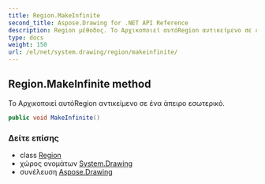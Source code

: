 ```yaml
---
title: Region.MakeInfinite
second_title: Aspose.Drawing for .NET API Reference
description: Region μέθοδος. Το Αρχικοποιεί αυτόRegion αντικείμενο σε ένα άπειρο εσωτερικό.
type: docs
weight: 150
url: /el/net/system.drawing/region/makeinfinite/
---
```

## Region.MakeInfinite method

Το Αρχικοποιεί αυτόRegion αντικείμενο σε ένα άπειρο εσωτερικό.

```csharp
public void MakeInfinite()
```

### Δείτε επίσης

* class [Region](../)
* χώρος ονομάτων [System.Drawing](../../region/)
* συνέλευση [Aspose.Drawing](../../../)


